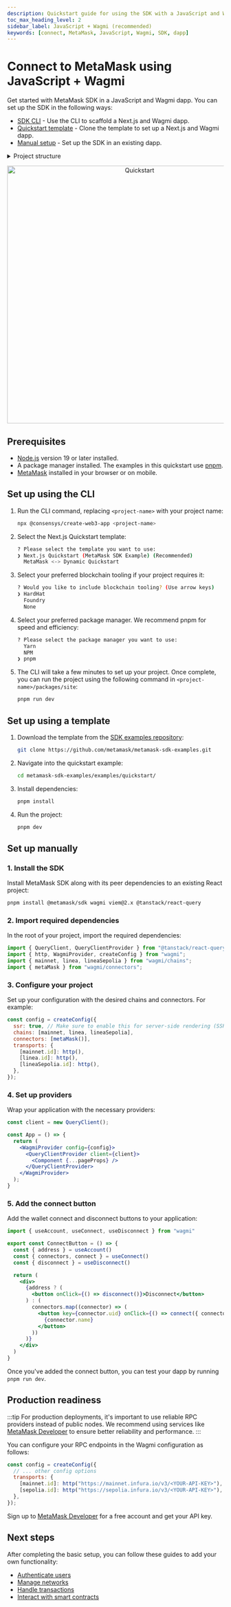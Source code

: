 ```yaml
---
description: Quickstart guide for using the SDK with a JavaScript and Wagmi dapp.
toc_max_heading_level: 2
sidebar_label: JavaScript + Wagmi (recommended)
keywords: [connect, MetaMask, JavaScript, Wagmi, SDK, dapp]
---
```


# Connect to MetaMask using JavaScript + Wagmi

Get started with MetaMask SDK in a JavaScript and Wagmi dapp.
You can set up the SDK in the following ways:

- [SDK CLI](#set-up-using-the-cli) - Use the CLI to scaffold a Next.js and Wagmi dapp.
- [Quickstart template](#set-up-using-a-template) - Clone the template to set up a Next.js and Wagmi dapp.
- [Manual setup](#set-up-manually) - Set up the SDK in an existing dapp.

<details>
<summary>Project structure</summary>
<div>
The project you set up using the CLI or template has the following structure:

```text
├── app/
│   ├── providers.tsx # Main providers configuration
│   └── layout.tsx    # Root layout with providers
├── components/
│   ├── Navbar.tsx    # Navigation with wallet connection
│   └── Hero.tsx      # Hero section with wallet status
├── wagmi.config.ts   # Wagmi configuration
├── next.config.ts    # Next.js configuration
└── package.json      # Project dependencies
```
</div>
</details>

<p align="center">
  <a href="https://metamask-sdk-examples.vercel.app/" target="_blank">
    <img src={require("../_assets/quickstart.jpg").default} alt="Quickstart" width="600px" />
  </a>
</p>


## Prerequisites

- [Node.js](https://nodejs.org/) version 19 or later installed.
- A package manager installed.
  The examples in this quickstart use [pnpm](https://pnpm.io/installation).
- [MetaMask](https://metamask.io/) installed in your browser or on mobile.

## Set up using the CLI

1. Run the CLI command, replacing `<project-name>` with your project name:

    ```bash
    npx @consensys/create-web3-app <project-name>
    ```

2. Select the Next.js Quickstart template:

    ```bash
    ? Please select the template you want to use:
    ❯ Next.js Quickstart (MetaMask SDK Example) (Recommended) 
      MetaMask <-> Dynamic Quickstart
    ```

3. Select your preferred blockchain tooling if your project requires it:

    ```bash
    ? Would you like to include blockchain tooling? (Use arrow keys)
    ❯ HardHat 
      Foundry 
      None 
    ```

4. Select your preferred package manager.
    We recommend pnpm for speed and efficiency:

    ```bash
    ? Please select the package manager you want to use: 
      Yarn 
      NPM 
    ❯ pnpm 
    ```

5. The CLI will take a few minutes to set up your project.
    Once complete, you can run the project using the following command in `<project-name>/packages/site`:

    ```bash
    pnpm run dev
    ```

## Set up using a template

1. Download the template from the
    <a href="https://github.com/metamask/metamask-sdk-examples" target="_blank">SDK examples repository</a>:

    ```bash
    git clone https://github.com/metamask/metamask-sdk-examples.git
    ```

2. Navigate into the quickstart example:

    ```bash
    cd metamask-sdk-examples/examples/quickstart/
    ```

3. Install dependencies:

    ```bash
    pnpm install
    ```

4. Run the project:

    ```bash
    pnpm dev
    ```

## Set up manually

### 1. Install the SDK

Install MetaMask SDK along with its peer dependencies to an existing React project:

```bash
pnpm install @metamask/sdk wagmi viem@2.x @tanstack/react-query
```

### 2. Import required dependencies

In the root of your project, import the required dependencies:

```jsx
import { QueryClient, QueryClientProvider } from "@tanstack/react-query";
import { http, WagmiProvider, createConfig } from "wagmi";
import { mainnet, linea, lineaSepolia } from "wagmi/chains";
import { metaMask } from "wagmi/connectors";
```

### 3. Configure your project

Set up your configuration with the desired chains and connectors.
For example:

```jsx
const config = createConfig({
  ssr: true, // Make sure to enable this for server-side rendering (SSR) applications.
  chains: [mainnet, linea, lineaSepolia],
  connectors: [metaMask()],
  transports: {
    [mainnet.id]: http(),
    [linea.id]: http(),
    [lineaSepolia.id]: http(),
  },
});
```

### 4. Set up providers

Wrap your application with the necessary providers:

```jsx
const client = new QueryClient();

const App = () => {
  return (
    <WagmiProvider config={config}>
      <QueryClientProvider client={client}>
        <Component {...pageProps} />
      </QueryClientProvider>
    </WagmiProvider>
  );
}
```

### 5. Add the connect button

Add the wallet connect and disconnect buttons to your application:

```jsx
import { useAccount, useConnect, useDisconnect } from "wagmi"

export const ConnectButton = () => {
  const { address } = useAccount()
  const { connectors, connect } = useConnect()
  const { disconnect } = useDisconnect()

  return (
    <div>
      {address ? (
        <button onClick={() => disconnect()}>Disconnect</button>
      ) : (
        connectors.map((connector) => (
          <button key={connector.uid} onClick={() => connect({ connector })}>
            {connector.name}
          </button>
        ))
      )}
    </div>
  )
}
```

Once you've added the connect button, you can test your dapp by running `pnpm run dev`.

## Production readiness

:::tip
For production deployments, it's important to use reliable RPC providers instead of public nodes.
We recommend using services like [MetaMask Developer](https://developer.metamask.io/) to ensure better reliability and performance.
:::

You can configure your RPC endpoints in the Wagmi configuration as follows:

```jsx
const config = createConfig({
  // ... other config options
  transports: {
    [mainnet.id]: http("https://mainnet.infura.io/v3/<YOUR-API-KEY>"),
    [sepolia.id]: http("https://sepolia.infura.io/v3/<YOUR-API-KEY>"),
  },
});
```

Sign up to [MetaMask Developer](https://developer.metamask.io/) for a free account and get your API key.

## Next steps

After completing the basic setup, you can follow these guides to add your own functionality:

- [Authenticate users](../guides/authenticate-users.md)
- [Manage networks](../guides/manage-networks.md)
- [Handle transactions](../guides/handle-transactions.md)
- [Interact with smart contracts](../guides/interact-with-contracts.md)

